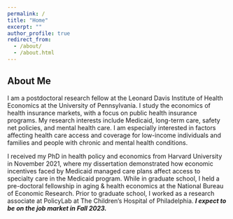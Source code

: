 ```yaml
---
permalink: /
title: "Home"
excerpt: ""
author_profile: true
redirect_from: 
  - /about/
  - /about.html
---
```


## About Me

I am a postdoctoral research fellow at the Leonard Davis Institute of Health Economics at the University of Pennsylvania. I study the economics of health insurance markets, with a focus on public health insurance programs. My research interests include Medicaid, long-term care, safety net policies, and mental health care. I am especially interested in factors affecting health care access and coverage for low-income individuals and families and people with chronic and mental health conditions.  

I received my PhD in health policy and economics from Harvard University in November 2021, where my dissertation demonstrated how economic incentives faced by Medicaid managed care plans affect access to specialty care in the Medicaid program. While in graduate school, I held a pre-doctoral fellowship in aging & health economics at the National Bureau of Economic Research. Prior to graduate school, I worked as a research associate at PolicyLab at The Children’s Hospital of Philadelphia. ***I expect to be on the job market in Fall 2023.***



